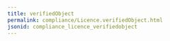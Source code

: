 ```yaml
---
title: verifiedObject
permalink: compliance/Licence.verifiedObject.html
jsonid: compliance_licence_verifiedobject
---
```

